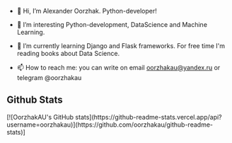 - 👋 Hi, I’m Alexander Oorzhak. Python-developer!

- 👀 I’m interesting Python-development, DataScience and Machine Learning.

- 🌱 I’m currently learning Django and Flask frameworks. For free time I'm reading books about Data Science.

- 📫 How to reach me: you can write on email oorzhakau@yandex.ru or telegram @oorzhakau

<h2> Github Stats </h2>
[![OorzhakAU's GitHub stats](https://github-readme-stats.vercel.app/api?username=oorzhakau)](https://github.com/oorzhakau/github-readme-stats)]
